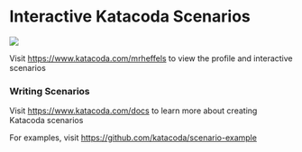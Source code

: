 # Interactive Katacoda Scenarios

[![](http://shields.katacoda.com/katacoda/mrheffels/count.svg)](https://www.katacoda.com/mrheffels "Get your profile on Katacoda.com")

Visit https://www.katacoda.com/mrheffels to view the profile and interactive scenarios

### Writing Scenarios
Visit https://www.katacoda.com/docs to learn more about creating Katacoda scenarios

For examples, visit https://github.com/katacoda/scenario-example
